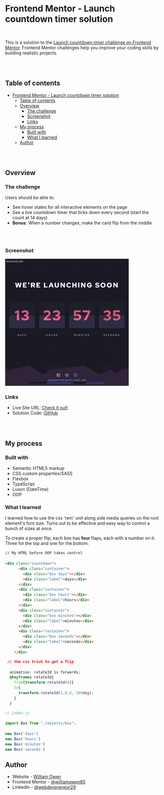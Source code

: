 # Frontend Mentor - Launch countdown timer solution

<br>

This is a solution to the [Launch countdown timer challenge on Frontend Mentor](https://www.frontendmentor.io/challenges/launch-countdown-timer-N0XkGfyz-). Frontend Mentor challenges help you improve your coding skills by building realistic projects. 

<br>
<br>

## Table of contents

- [Frontend Mentor - Launch countdown timer solution](#frontend-mentor---launch-countdown-timer-solution)
  - [Table of contents](#table-of-contents)
  - [Overview](#overview)
    - [The challenge](#the-challenge)
    - [Screenshot](#screenshot)
    - [Links](#links)
  - [My process](#my-process)
    - [Built with](#built-with)
    - [What I learned](#what-i-learned)
  - [Author](#author)

<br>
<br>

## Overview

### The challenge

Users should be able to:

- See hover states for all interactive elements on the page
- See a live countdown timer that ticks down every second (start the count at 14 days)
- **Bonus**: When a number changes, make the card flip from the middle

<br>
<br>

### Screenshot

<!-- ![countdown screenshot](./countdown.png) -->
<img src="./countdown.png" alt="drawing" width="400" />

### Links

- Live Site URL: [Check it out!](https://williamowen65.github.io/launch-countdown-timer-main/dist/)
- Solution Code: [GitHub](https://github.com/williamowen65/launch-countdown-timer-main)

<br>
<br>

## My process

### Built with

- Semantic HTML5 markup
- CSS custom properties/SASS
- Flexbox
- TypeScript
- Luxon (DateTime)
- OOP

### What I learned

I learned how to use the css 'rem' unit along side media queries on the root element's font size. Turns out to be effective and easy way to control a bunch of sizes at once.

To create a proper flip, each box has **four** flaps, each with a number on it. Three for the top and one for the bottom.

```html
// My HTML before OOP takes control

<div class="countdown">
      <div class="container">
        <div class="box days"></div>
        <div class="label">days</div>
      </div>
      <div class="container">
        <div class="box hours"></div>
        <div class="label">hours</div>
      </div>
      <div class="container">
        <div class="box minutes"></div>
        <div class="label">minutes</div>
      </div>
      <div class="container">
        <div class="box seconds"></div>
        <div class="label">seconds</div>
      </div>
    </div>
```
```css
 // the css trick to get a flip 

  animation: rotate3d 1s forwards;
  @keyframes rotate3d{
    from{transform:rotate3d(0)}
    to{
      transform:rotate3d(1,0,0,-180deg);
    }
  }
```
```js
// index.js

import Box from "./objects/box";

new Box('days')
new Box('hours')
new Box('minutes')
new Box('seconds')
```

## Author

- Website - [William Owen](https://web-dev-portfolio-react.web.app/)
- Frontend Mentor - [@williamowen65](https://www.frontendmentor.io/profile/williamowen65)
- LinkedIn - [@webdevpreneur29](https://www.linkedin.com/in/webdevpreneur29/)


